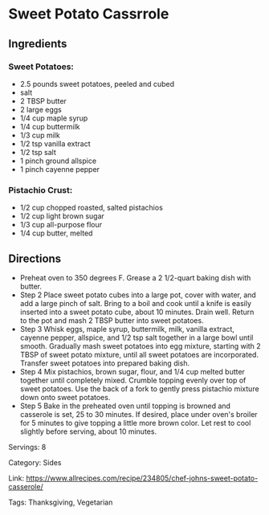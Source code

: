 # Sweet Potato Cassrrole

## Ingredients

### Sweet Potatoes:
- 2.5 pounds sweet potatoes, peeled and cubed
- salt
- 2 TBSP butter
- 2 large eggs
- 1/4 cup maple syrup
- 1/4 cup buttermilk
- 1/3 cup milk
- 1/2 tsp vanilla extract
- 1/2 tsp salt
- 1 pinch ground allspice
- 1 pinch cayenne pepper

### Pistachio Crust:
- 1/2 cup chopped roasted, salted pistachios
- 1/2 cup light brown sugar
- 1/3 cup all-purpose flour
- 1/4 cup butter, melted

## Directions
- Preheat oven to 350 degrees F. Grease a 2 1/2-quart baking dish with butter.
- Step 2 Place sweet potato cubes into a large pot, cover with water, and add a large pinch of salt. Bring to a boil and cook until a knife is easily inserted into a sweet potato cube, about 10 minutes. Drain well. Return to the pot and mash 2 TBSP butter into sweet potatoes.
- Step 3 Whisk eggs, maple syrup, buttermilk, milk, vanilla extract, cayenne pepper, allspice, and 1/2 tsp salt together in a large bowl until smooth. Gradually mash sweet potatoes into egg mixture, starting with 2 TBSP of sweet potato mixture, until all sweet potatoes are incorporated. Transfer sweet potatoes into prepared baking dish.
- Step 4 Mix pistachios, brown sugar, flour, and 1/4 cup melted butter together until completely mixed. Crumble topping evenly over top of sweet potatoes. Use the back of a fork to gently press pistachio mixture down onto sweet potatoes.
- Step 5 Bake in the preheated oven until topping is browned and casserole is set, 25 to 30 minutes. If desired, place under oven's broiler for 5 minutes to give topping a little more brown color. Let rest to cool slightly before serving, about 10 minutes.

Servings: 8

Category: Sides

Link: https://www.allrecipes.com/recipe/234805/chef-johns-sweet-potato-casserole/

Tags: Thanksgiving, Vegetarian
